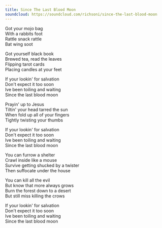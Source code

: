 ```yaml
---
title: Since The Last Blood Moon
soundcloud: https://soundcloud.com/richsoni/since-the-last-blood-moon
---
```


Got your mojo bag  
With a rabbits foot  
Rattle snack rattle  
Bat wing soot  

Got yourself black book  
Brewed tea, read the leaves  
Flipping tarot cards  
Placing candles at your feet  

If your lookin' for salvation  
Don't expect it too soon  
Ive been toiling and waiting  
Since the last blood moon  

Prayin' up to Jesus  
Tiltin' your head tarred the sun  
When fold up all of your fingers  
Tightly twisting your thumbs  

If your lookin' for salvation  
Don't expect it too soon  
Ive been toiling and waiting  
Since the last blood moon  

You can furrow a shelter  
Crawl inside like a mouse  
Survive getting shucked by a twister  
Then suffocate under the house  


You can kill all the evil  
But know that more always grows  
Burn the forest down to a desert  
But still miss killing the crows  

If your lookin' for salvation  
Don't expect it too soon  
Ive been toiling and waiting  
Since the last blood moon  
